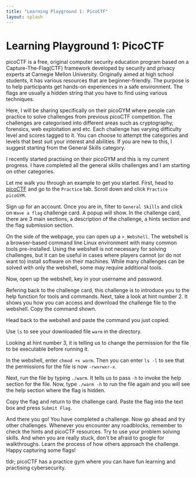 ```yaml
---
title: "Learning Playground 1: PicoCTF"
layout: splash
---
```


# Learning Playground 1: PicoCTF

picoCTF is a free, original computer security education program based on a Capture-The-Flag(CTF) framework developed by security and privacy experts at Carnegie Mellon University. Originally aimed at high school students, it has various resources that are beginner-friendly. The purpose is to help participants get hands-on experiences in a safe environment. The flags are usually a hidden string that you have to find using various techniques. 

Here, I will be sharing specifically on their picoGYM where people can practice to solve challenges from previous picoCTF competition. The challenges are categorised into different areas such as cryptography, forensics, web exploitation and etc. Each challenge has varying difficulty level and scores tagged to it. You can choose to attempt the categories and levels that best suit your interest and abilities. If you are new to this, I suggest starting from the General Skills category. 

I recently started practising on their picoGYM and this is my current progress. I have completed all the general skills challenges and I am starting on other categories.
<img src="{{site.baseurl | prepend: site.url}}assets/images/picoCTF/2.png" alt="" />

Let me walk you through an example to get you started. First, head to [picoCTF](https://picoctf.org/) and go to the `Practice` tab. Scroll down and click `Practice picoGYM`.
<img src="{{site.baseurl | prepend: site.url}}assets/images/picoCTF/1.png" alt="" />

Sign up for an account. Once you are in, filter to `General Skills` and click on `Wave a flag` challenge card. A popup will show. In the challenge card, there are 3 main sections, a description of the challenge, a hints section and the flag submission section.
<img src="{{site.baseurl | prepend: site.url}}assets/images/picoCTF/3.png" alt="" />

On the side of the webpage, you can open up a `>_Webshell`. The webshell is a browser-based command line Linux environment with many common tools pre-installed. Using the webshell is not necessary for solving challenges, but it can be useful in cases where players cannot (or do not want to) install software on their machines. While many challenges can be solved with only the webshell, some may require additional tools.

Now, open up the webshell, key in your username and password.
<img src="{{site.baseurl | prepend: site.url}}assets/images/picoCTF/9.png" alt="" />

Refering back to the challenge card, this challenge is to introduce you to the help function for tools and commands. Next, take a look at hint number 2. It shows you how you can access and download the challenge file to the webshell. Copy the command shown.
<img src="{{site.baseurl | prepend: site.url}}assets/images/picoCTF/4.png" alt="" />

Head back to the webshell and paste the command you just copied.
<img src="{{site.baseurl | prepend: site.url}}assets/images/picoCTF/11.png" alt="" />

Use `ls` to see your downloaded file `warm` in the directory.
<img src="{{site.baseurl | prepend: site.url}}assets/images/picoCTF/12.png" alt="" />

Looking at hint number 3, it is telling us to change the permission for the file to be executable before running it.
<img src="{{site.baseurl | prepend: site.url}}assets/images/picoCTF/5.png" alt="" />

In the webshell, enter `chmod +x warm`. Then you can enter `ls -l` to see that the permissions for the file is now `-rwxrwxr-x`.
<img src="{{site.baseurl | prepend: site.url}}assets/images/picoCTF/13.png" alt="" />

Next, run the file by typing `./warm`. It tells us to pass `-h` to invoke the help section for the file. Now, type `./warm -h` to run the file again and you will see the help section where the flag is hidden.
<img src="{{site.baseurl | prepend: site.url}}assets/images/picoCTF/14.png" alt="" />

Copy the flag and return to the challenge card. Paste the flag into the text box and press `Submit Flag`.
<img src="{{site.baseurl | prepend: site.url}}assets/images/picoCTF/15.png" alt="" />

And there you go! You have completed a challenge. Now go ahead and try other challenges. Whenever you encounter any roadblocks, remember to check the hints and picoCTF resources. Try to use your problem solving skills. And when you are really stuck, don't be afraid to google for walkthroughs. Learn the process of how others approach the challenge. Happy capturing some flags!

tldr; picoCTF has a practice gym where you can have fun learning and practising cybersecurity.
